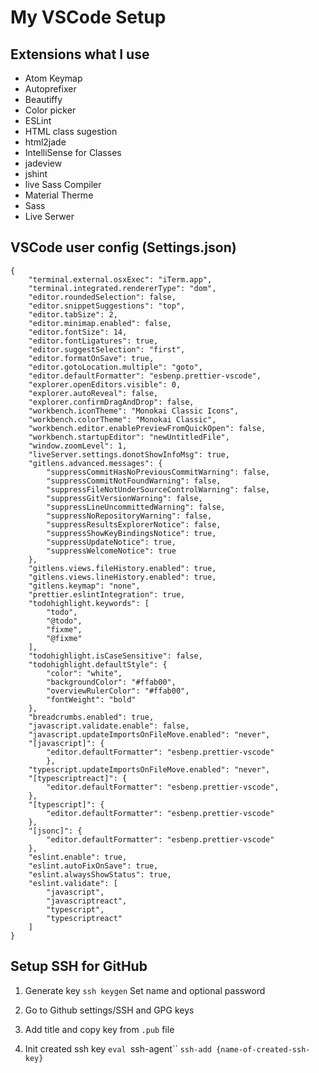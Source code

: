 # My VSCode Setup

## Extensions what I use

- Atom Keymap
- Autoprefixer
- Beautiffy
- Color picker
- ESLint
- HTML class sugestion
- html2jade
- IntelliSense for Classes
- jadeview
- jshint
- live Sass Compiler
- Material Therme
- Sass
- Live Serwer

## VSCode user config (Settings.json)
```
{
    "terminal.external.osxExec": "iTerm.app",
    "terminal.integrated.rendererType": "dom",
    "editor.roundedSelection": false,
    "editor.snippetSuggestions": "top",
    "editor.tabSize": 2,
    "editor.minimap.enabled": false,
    "editor.fontSize": 14,
    "editor.fontLigatures": true,
    "editor.suggestSelection": "first",
    "editor.formatOnSave": true,
    "editor.gotoLocation.multiple": "goto",
    "editor.defaultFormatter": "esbenp.prettier-vscode",
    "explorer.openEditors.visible": 0,
    "explorer.autoReveal": false,
    "explorer.confirmDragAndDrop": false,
    "workbench.iconTheme": "Monokai Classic Icons",
    "workbench.colorTheme": "Monokai Classic",
    "workbench.editor.enablePreviewFromQuickOpen": false,
    "workbench.startupEditor": "newUntitledFile",
    "window.zoomLevel": 1,
    "liveServer.settings.donotShowInfoMsg": true,
    "gitlens.advanced.messages": {
        "suppressCommitHasNoPreviousCommitWarning": false,
        "suppressCommitNotFoundWarning": false,
        "suppressFileNotUnderSourceControlWarning": false,
        "suppressGitVersionWarning": false,
        "suppressLineUncommittedWarning": false,
        "suppressNoRepositoryWarning": false,
        "suppressResultsExplorerNotice": false,
        "suppressShowKeyBindingsNotice": true,
        "suppressUpdateNotice": true,
        "suppressWelcomeNotice": true
    },
    "gitlens.views.fileHistory.enabled": true,
    "gitlens.views.lineHistory.enabled": true,
    "gitlens.keymap": "none",
    "prettier.eslintIntegration": true,
    "todohighlight.keywords": [
        "todo",
        "@todo",
        "fixme",
        "@fixme"
    ],
    "todohighlight.isCaseSensitive": false,
    "todohighlight.defaultStyle": {
        "color": "white",
        "backgroundColor": "#ffab00",
        "overviewRulerColor": "#ffab00",
        "fontWeight": "bold"
    },
    "breadcrumbs.enabled": true,
    "javascript.validate.enable": false,
    "javascript.updateImportsOnFileMove.enabled": "never",
    "[javascript]": {
        "editor.defaultFormatter": "esbenp.prettier-vscode"
        },
    "typescript.updateImportsOnFileMove.enabled": "never",
    "[typescriptreact]": {
        "editor.defaultFormatter": "esbenp.prettier-vscode",
    },
    "[typescript]": {
        "editor.defaultFormatter": "esbenp.prettier-vscode"
    },
    "[jsonc]": {
        "editor.defaultFormatter": "esbenp.prettier-vscode"
    },
    "eslint.enable": true,
    "eslint.autoFixOnSave": true,
    "eslint.alwaysShowStatus": true,
    "eslint.validate": [
        "javascript",
        "javascriptreact",
        "typescript",
        "typescriptreact"
    ]
}
```

## Setup SSH for GitHub

1) Generate key
`ssh keygen`
Set name and optional password

2) Go to Github settings/SSH and GPG keys
3) Add title and copy key from `.pub` file
4) Init created ssh key
`eval `ssh-agent``
`ssh-add {name-of-created-ssh-key}`
